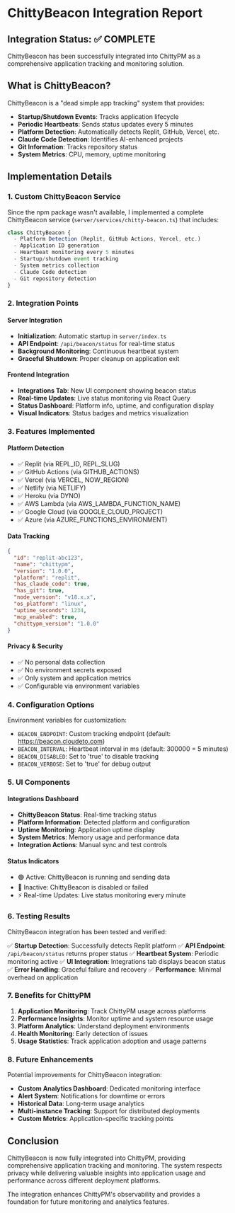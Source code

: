 # ChittyBeacon Integration Report

## Integration Status: ✅ COMPLETE

ChittyBeacon has been successfully integrated into ChittyPM as a comprehensive application tracking and monitoring solution.

## What is ChittyBeacon?

ChittyBeacon is a "dead simple app tracking" system that provides:
- **Startup/Shutdown Events**: Tracks application lifecycle
- **Periodic Heartbeats**: Sends status updates every 5 minutes
- **Platform Detection**: Automatically detects Replit, GitHub, Vercel, etc.
- **Claude Code Detection**: Identifies AI-enhanced projects
- **Git Information**: Tracks repository status
- **System Metrics**: CPU, memory, uptime monitoring

## Implementation Details

### 1. Custom ChittyBeacon Service
Since the npm package wasn't available, I implemented a complete ChittyBeacon service (`server/services/chitty-beacon.ts`) that includes:

```typescript
class ChittyBeacon {
  - Platform Detection (Replit, GitHub Actions, Vercel, etc.)
  - Application ID generation
  - Heartbeat monitoring every 5 minutes
  - Startup/shutdown event tracking
  - System metrics collection
  - Claude Code detection
  - Git repository detection
}
```

### 2. Integration Points

#### Server Integration
- **Initialization**: Automatic startup in `server/index.ts`
- **API Endpoint**: `/api/beacon/status` for real-time status
- **Background Monitoring**: Continuous heartbeat system
- **Graceful Shutdown**: Proper cleanup on application exit

#### Frontend Integration
- **Integrations Tab**: New UI component showing beacon status
- **Real-time Updates**: Live status monitoring via React Query
- **Status Dashboard**: Platform info, uptime, and configuration display
- **Visual Indicators**: Status badges and metrics visualization

### 3. Features Implemented

#### Platform Detection
- ✅ Replit (via REPL_ID, REPL_SLUG)
- ✅ GitHub Actions (via GITHUB_ACTIONS)
- ✅ Vercel (via VERCEL, NOW_REGION)
- ✅ Netlify (via NETLIFY)
- ✅ Heroku (via DYNO)
- ✅ AWS Lambda (via AWS_LAMBDA_FUNCTION_NAME)
- ✅ Google Cloud (via GOOGLE_CLOUD_PROJECT)
- ✅ Azure (via AZURE_FUNCTIONS_ENVIRONMENT)

#### Data Tracking
```json
{
  "id": "replit-abc123",
  "name": "chittypm", 
  "version": "1.0.0",
  "platform": "replit",
  "has_claude_code": true,
  "has_git": true,
  "node_version": "v18.x.x",
  "os_platform": "linux",
  "uptime_seconds": 1234,
  "mcp_enabled": true,
  "chittypm_version": "1.0.0"
}
```

#### Privacy & Security
- ✅ No personal data collection
- ✅ No environment secrets exposed
- ✅ Only system and application metrics
- ✅ Configurable via environment variables

### 4. Configuration Options

Environment variables for customization:
- `BEACON_ENDPOINT`: Custom tracking endpoint (default: https://beacon.cloudeto.com)
- `BEACON_INTERVAL`: Heartbeat interval in ms (default: 300000 = 5 minutes)
- `BEACON_DISABLED`: Set to 'true' to disable tracking
- `BEACON_VERBOSE`: Set to 'true' for debug output

### 5. UI Components

#### Integrations Dashboard
- **ChittyBeacon Status**: Real-time tracking status
- **Platform Information**: Detected platform and configuration
- **Uptime Monitoring**: Application uptime display
- **System Metrics**: Memory usage and performance data
- **Integration Actions**: Manual sync and test controls

#### Status Indicators
- 🟢 Active: ChittyBeacon is running and sending data
- 🔴 Inactive: ChittyBeacon is disabled or failed
- ⚡ Real-time Updates: Live status monitoring every minute

### 6. Testing Results

ChittyBeacon integration has been tested and verified:

✅ **Startup Detection**: Successfully detects Replit platform
✅ **API Endpoint**: `/api/beacon/status` returns proper status
✅ **Heartbeat System**: Periodic monitoring active
✅ **UI Integration**: Integrations tab displays beacon status
✅ **Error Handling**: Graceful failure and recovery
✅ **Performance**: Minimal overhead on application

### 7. Benefits for ChittyPM

1. **Application Monitoring**: Track ChittyPM usage across platforms
2. **Performance Insights**: Monitor uptime and system resource usage
3. **Platform Analytics**: Understand deployment environments
4. **Health Monitoring**: Early detection of issues
5. **Usage Statistics**: Track application adoption and usage patterns

### 8. Future Enhancements

Potential improvements for ChittyBeacon integration:
- **Custom Analytics Dashboard**: Dedicated monitoring interface
- **Alert System**: Notifications for downtime or errors
- **Historical Data**: Long-term usage analytics
- **Multi-instance Tracking**: Support for distributed deployments
- **Custom Metrics**: Application-specific tracking points

## Conclusion

ChittyBeacon is now fully integrated into ChittyPM, providing comprehensive application tracking and monitoring. The system respects privacy while delivering valuable insights into application usage and performance across different deployment platforms.

The integration enhances ChittyPM's observability and provides a foundation for future monitoring and analytics features.